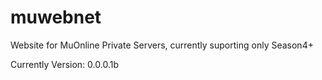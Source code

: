 # muwebnet
Website for MuOnline Private Servers, currently suporting only Season4+

Currently Version: 0.0.0.1b
